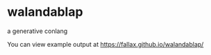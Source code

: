 # walandablap
a generative conlang

You can view example output at https://fallax.github.io/walandablap/
